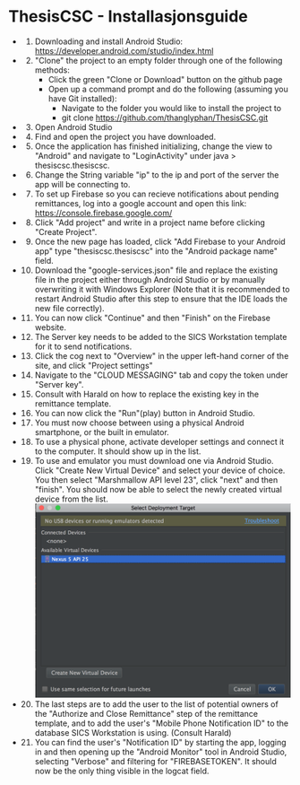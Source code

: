# ThesisCSC - Installasjonsguide

- 1. Downloading and install Android Studio: https://developer.android.com/studio/index.html
- 2. "Clone" the project to an empty folder through one of the following methods: 
     - Click the green "Clone or Download" button on the github page
     - Open up a command prompt and do the following (assuming you have Git installed):
          * Navigate to the folder you would like to install the project to
          * git clone https://github.com/thanglyphan/ThesisCSC.git
- 3. Open Android Studio
- 4. Find and open the project you have downloaded.
- 5. Once the application has finished initializing, change the view to "Android" and navigate to "LoginActivity" under java > thesiscsc.thesiscsc.
- 6. Change the String variable "ip" to the ip and port of the server the app will be connecting to.

- 7. To set up Firebase so you can recieve notifications about pending remittances, log into a google account and open this link:
     https://console.firebase.google.com/
- 8. Click "Add project" and write in a project name before clicking "Create Project".
- 9. Once the new page has loaded, click "Add Firebase to your Android app" type "thesiscsc.thesiscsc" into the "Android package name" field.
- 10. Download the "google-services.json" file and replace the existing file in the project either through Android Studio or by manually overwriting it with Windows Explorer (Note that it is recommended to restart Android Studio after this step to ensure that the IDE loads the new file correctly).
- 11. You can now click "Continue" and then "Finish" on the Firebase website.
- 12. The Server key needs to be added to the SICS Workstation template for it to send notifications.
- 13. Click the cog next to "Overview" in the upper left-hand corner of the site, and click "Project settings"
- 14. Navigate to the "CLOUD MESSAGING" tab and copy the token under "Server key".
- 15. Consult with Harald on how to replace the existing key in the remittance template.
     
- 16. You can now click the "Run"(play) button in Android Studio.
- 17. You must now choose between using a physical Android smartphone, or the built in emulator.
- 18. To use a physical phone, activate developer settings and connect it to the computer. It should show up in the list.
- 19. To use and emulator you must download one via Android Studio. Click "Create New Virtual Device" and select your device of choice. You then select "Marshmallow API level 23", click "next" and then "finish". You should now be able to select the newly created virtual device from the list.
![alt tag](https://github.com/thanglyphan/ThesisCSC/blob/master/img/create.png)

- 20. The last steps are to add the user to the list of potential owners of the "Authorize and Close Remittance" step of the remittance template, and to add the user's "Mobile Phone Notification ID" to the database SICS Workstation is using. (Consult Harald)
- 21. You can find the user's "Notification ID" by starting the app, logging in and then opening up the "Android Monitor" tool in Android Studio, selecting "Verbose" and filtering for "FIREBASETOKEN". It should now be the only thing visible in the logcat field.

